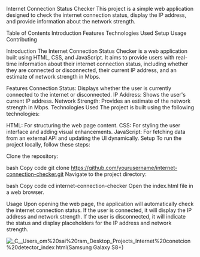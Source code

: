 Internet Connection Status Checker
This project is a simple web application designed to check the internet connection status, display the IP address, and provide information about the network strength.

Table of Contents
Introduction
Features
Technologies Used
Setup
Usage
Contributing

Introduction
The Internet Connection Status Checker is a web application built using HTML, CSS, and JavaScript. It aims to provide users with real-time information about their internet connection status, including whether they are connected or disconnected, their current IP address, and an estimate of network strength in Mbps.

Features
Connection Status: Displays whether the user is currently connected to the internet or disconnected.
IP Address: Shows the user's current IP address.
Network Strength: Provides an estimate of the network strength in Mbps.
Technologies Used
The project is built using the following technologies:

HTML: For structuring the web page content.
CSS: For styling the user interface and adding visual enhancements.
JavaScript: For fetching data from an external API and updating the UI dynamically.
Setup
To run the project locally, follow these steps:

Clone the repository:

bash
Copy code
git clone https://github.com/yourusername/internet-connection-checker.git
Navigate to the project directory:

bash
Copy code
cd internet-connection-checker
Open the index.html file in a web browser.

Usage
Upon opening the web page, the application will automatically check the internet connection status. If the user is connected, it will display the IP address and network strength. If the user is disconnected, it will indicate the status and display placeholders for the IP address and network strength.

![_C__Users_om%20sai%20ram_Desktop_Projects_Internet%20conetcion%20detector_index html(Samsung Galaxy S8+)](https://github.com/Shivanagta/Internet-Connection-Detector/assets/118836394/9ae07ac7-f96e-4e39-b42a-93abb677c29e)




